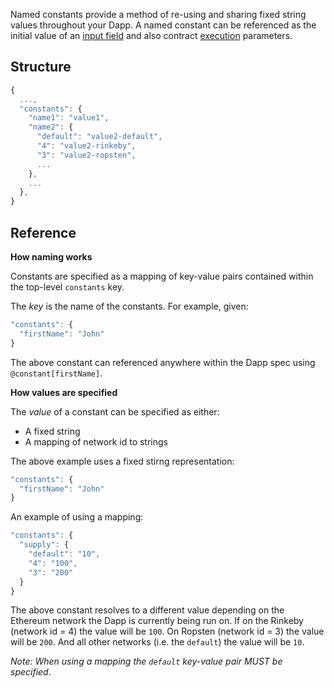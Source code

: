 Named constants provide a method of re-using and sharing fixed string values throughout your Dapp. A named constant can be referenced as the initial value of an [input field](../Inputs) and also contract [execution](../Execs) parameters.

## Structure

```js
{
  ...,
  "constants": {
    "name1": "value1",
    "name2": {
      "default": "value2-default",
      "4": "value2-rinkeby",
      "3": "value2-ropsten",
      ...
    },
    ...
  },
}
```

## Reference

**How naming works**

Constants are specified as a mapping of key-value pairs contained within the top-level `constants` key.

The _key_ is the name of the constants. For example, given:

```js
"constants": {
  "firstName": "John"
}
```

The above constant can referenced anywhere within the Dapp spec using `@constant[firstName]`.

**How values are specified**

The _value_ of a constant can be specified as either:

* A fixed string
* A mapping of network id to strings

The above example uses a fixed stirng representation:

```js
"constants": {
  "firstName": "John"
}
```

An example of using a mapping:

```js
"constants": {
  "supply": {
    "default": "10",
    "4": "100",
    "3": "200"
  }
}
```

The above constant resolves to a different value depending on the Ethereum network the Dapp is currently being run on. If on the Rinkeby (network id = 4) the value will be `100`. On Ropsten (network id = 3) the value will be `200`. And all other networks (i.e. the `default`) the value will be `10`.

_Note: When using a mapping the `default` key-value pair MUST be specified_.

